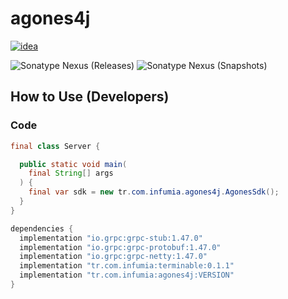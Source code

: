 # agones4j
[![idea](https://www.elegantobjects.org/intellij-idea.svg)](https://www.jetbrains.com/idea/)

![Sonatype Nexus (Releases)](https://img.shields.io/nexus/r/tr.com.infumia/agones4j?label=maven-central&server=https%3A%2F%2Foss.sonatype.org%2F)
![Sonatype Nexus (Snapshots)](https://img.shields.io/nexus/s/tr.com.infumia/agones4j?label=maven-central&server=https%3A%2F%2Foss.sonatype.org)
## How to Use (Developers)
### Code
```java
final class Server {

  public static void main(
    final String[] args
  ) {
    final var sdk = new tr.com.infumia.agones4j.AgonesSdk();
  }
}
```
```groovy
dependencies {
  implementation "io.grpc:grpc-stub:1.47.0"
  implementation "io.grpc:grpc-protobuf:1.47.0"
  implementation "io.grpc:grpc-netty:1.47.0"
  implementation "tr.com.infumia:terminable:0.1.1"
  implementation "tr.com.infumia:agones4j:VERSION"
}
```
